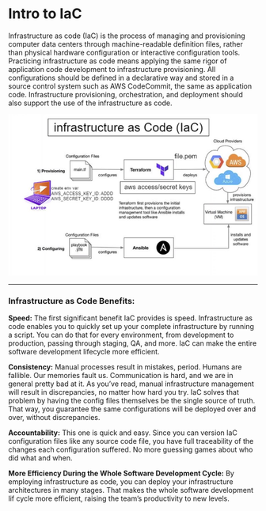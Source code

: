 # Intro to IaC

Infrastructure as code (IaC) is the process of managing and provisioning computer data centers through machine-readable definition files, rather than physical hardware configuration or interactive configuration tools. Practicing infrastructure as code means applying the same rigor of application code development to infrastructure provisioning. All configurations should be defined in a declarative way and stored in a source control system such as AWS CodeCommit, the same as application code. Infrastructure provisioning, orchestration, and deployment should also support the use of the infrastructure as code.

![IAC](iocImg/terraform.jpg)

---

### Infrastructure as Code Benefits:

**Speed:**
The first significant benefit IaC provides is speed. Infrastructure as code enables you to quickly set up your complete infrastructure by running a script. You can do that for every environment, from development to production, passing through staging, QA, and more. IaC can make the entire software development lifecycle more efficient.

**Consistency:**
Manual processes result in mistakes, period. Humans are fallible. Our memories fault us. Communication is hard, and we are in general pretty bad at it. As you’ve read, manual infrastructure management will result in discrepancies, no matter how hard you try. IaC solves that problem by having the config files themselves be the single source of truth. That way, you guarantee the same configurations will be deployed over and over, without discrepancies.

**Accountability:**
This one is quick and easy. Since you can version IaC configuration files like any source code file, you have full traceability of the changes each configuration suffered. No more guessing games about who did what and when.

**More Efficiency During the Whole Software Development Cycle:**
By employing infrastructure as code, you can deploy your infrastructure architectures in many stages. That makes the whole software development lif cycle more efficient, raising the team’s productivity to new levels.